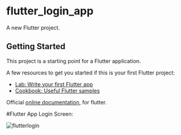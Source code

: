 # flutter_login_app

A new Flutter project.

## Getting Started

This project is a starting point for a Flutter application.

A few resources to get you started if this is your first Flutter project:

- [Lab: Write your first Flutter app](https://flutter.io/docs/get-started/codelab)
- [Cookbook: Useful Flutter samples](https://flutter.io/docs/cookbook)

Official 
[online documentation](https://flutter.io/docs), for flutter.

#Flutter App Login Screen:

![flutterlogin](https://user-images.githubusercontent.com/21124445/53299651-2084c280-3863-11e9-9f4f-5e67e6cb3588.jpg)

